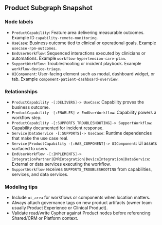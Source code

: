 ## Product Subgraph Snapshot

### Node labels
- `ProductCapability`: Feature area delivering measurable outcomes. Example ID `capability-remote-monitoring`.
- `UseCase`: Business outcome tied to clinical or operational goals. Example `usecase-rpm-outcomes`.
- `EndUserWorkflow`: Sequenced interactions executed by clinicians or automations. Example `workflow-hypertension-care-plan`.
- `SupportWorkflow`: Troubleshooting or incident playbook. Example `workflow-device-triage`.
- `UIComponent`: User-facing element such as modal, dashboard widget, or tab. Example `component-patient-dashboard-overview`.

### Relationships
- `ProductCapability -[:DELIVERS]-> UseCase`: Capability proves the business outcome.
- `ProductCapability -[:ENABLES]-> EndUserWorkflow`: Capability powers a workflow step.
- `ProductCapability -[:SUPPORTS_TROUBLESHOOTING]-> SupportWorkflow`: Capability documented for incident response.
- `Service|DataService -[:SUPPORTS]-> UseCase`: Runtime dependencies that make the use case real.
- `Service|ProductCapability -[:HAS_COMPONENT]-> UIComponent`: UI assets surfaced to users.
- `EndUserWorkflow -[:IMPLEMENTS]-> IntegrationPartner|EMRIntegration|DeviceIntegration|DataService`: External or data services executing the workflow.
- `SupportWorkflow` receives `SUPPORTS_TROUBLESHOOTING` from capabilities, services, and data services.

### Modeling tips
- Include `ui_area` for workflows or components when location matters.
- Always attach governance tags on new product artifacts (owner team usually Product Experience or Clinical Product).
- Validate read/write Cypher against Product nodes before referencing Shared/CRM or Platform context.
